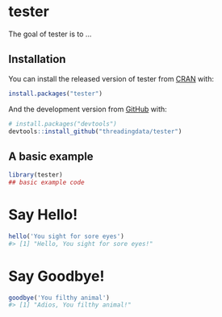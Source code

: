 
<!-- README.md is generated from README.Rmd. Please edit that file -->

# tester

<!-- badges: start -->
<!-- badges: end -->

The goal of tester is to …

## Installation

You can install the released version of tester from
[CRAN](https://CRAN.R-project.org) with:

``` r
install.packages("tester")
```

And the development version from [GitHub](https://github.com/) with:

``` r
# install.packages("devtools")
devtools::install_github("threadingdata/tester")
```

## A basic example

``` r
library(tester)
## basic example code
```

# Say Hello!

``` r
hello('You sight for sore eyes')
#> [1] "Hello, You sight for sore eyes!"
```

# Say Goodbye!

``` r
goodbye('You filthy animal')
#> [1] "Adios, You filthy animal!"
```
